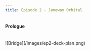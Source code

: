 ```yaml
---
title: Episode 2 - Janeway Orbital
---
```


#### Prologue
<br />
![Bridge](/images/ep2-deck-plan.png)

